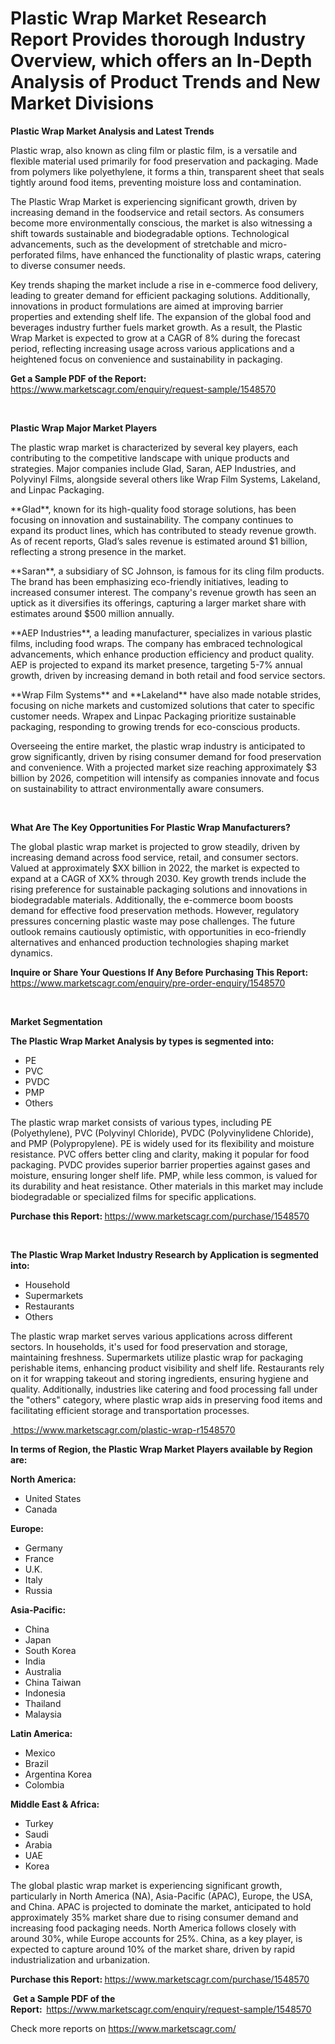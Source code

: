 <p><h1>Plastic Wrap Market Research Report Provides thorough Industry Overview, which offers an In-Depth Analysis of Product Trends and New Market Divisions</h1></p><p><strong>Plastic Wrap Market Analysis and Latest Trends</strong></p>
<p><p>Plastic wrap, also known as cling film or plastic film, is a versatile and flexible material used primarily for food preservation and packaging. Made from polymers like polyethylene, it forms a thin, transparent sheet that seals tightly around food items, preventing moisture loss and contamination.</p><p>The Plastic Wrap Market is experiencing significant growth, driven by increasing demand in the foodservice and retail sectors. As consumers become more environmentally conscious, the market is also witnessing a shift towards sustainable and biodegradable options. Technological advancements, such as the development of stretchable and micro-perforated films, have enhanced the functionality of plastic wraps, catering to diverse consumer needs.</p><p>Key trends shaping the market include a rise in e-commerce food delivery, leading to greater demand for efficient packaging solutions. Additionally, innovations in product formulations are aimed at improving barrier properties and extending shelf life. The expansion of the global food and beverages industry further fuels market growth. As a result, the Plastic Wrap Market is expected to grow at a CAGR of 8% during the forecast period, reflecting increasing usage across various applications and a heightened focus on convenience and sustainability in packaging.</p></p>
<p><strong>Get a Sample PDF of the Report:&nbsp;</strong> <a href="https://www.marketscagr.com/enquiry/request-sample/1548570?utm_campaign=1950&utm_medium=2&utm_source=Github&utm_content=ia&utm_term=01042025&utm_id=plastic-wrap">https://www.marketscagr.com/enquiry/request-sample/1548570</a></p>
<p>&nbsp;</p>
<p><strong>Plastic Wrap Major Market Players</strong></p>
<p><p>The plastic wrap market is characterized by several key players, each contributing to the competitive landscape with unique products and strategies. Major companies include Glad, Saran, AEP Industries, and Polyvinyl Films, alongside several others like Wrap Film Systems, Lakeland, and Linpac Packaging.</p><p>**Glad**, known for its high-quality food storage solutions, has been focusing on innovation and sustainability. The company continues to expand its product lines, which has contributed to steady revenue growth. As of recent reports, Glad’s sales revenue is estimated around $1 billion, reflecting a strong presence in the market.</p><p>**Saran**, a subsidiary of SC Johnson, is famous for its cling film products. The brand has been emphasizing eco-friendly initiatives, leading to increased consumer interest. The company's revenue growth has seen an uptick as it diversifies its offerings, capturing a larger market share with estimates around $500 million annually.</p><p>**AEP Industries**, a leading manufacturer, specializes in various plastic films, including food wraps. The company has embraced technological advancements, which enhance production efficiency and product quality. AEP is projected to expand its market presence, targeting 5-7% annual growth, driven by increasing demand in both retail and food service sectors.</p><p>**Wrap Film Systems** and **Lakeland** have also made notable strides, focusing on niche markets and customized solutions that cater to specific customer needs. Wrapex and Linpac Packaging prioritize sustainable packaging, responding to growing trends for eco-conscious products.</p><p>Overseeing the entire market, the plastic wrap industry is anticipated to grow significantly, driven by rising consumer demand for food preservation and convenience. With a projected market size reaching approximately $3 billion by 2026, competition will intensify as companies innovate and focus on sustainability to attract environmentally aware consumers.</p></p>
<p>&nbsp;</p>
<p><strong>What Are The Key Opportunities For Plastic Wrap Manufacturers?</strong></p>
<p><p>The global plastic wrap market is projected to grow steadily, driven by increasing demand across food service, retail, and consumer sectors. Valued at approximately $XX billion in 2022, the market is expected to expand at a CAGR of XX% through 2030. Key growth trends include the rising preference for sustainable packaging solutions and innovations in biodegradable materials. Additionally, the e-commerce boom boosts demand for effective food preservation methods. However, regulatory pressures concerning plastic waste may pose challenges. The future outlook remains cautiously optimistic, with opportunities in eco-friendly alternatives and enhanced production technologies shaping market dynamics.</p></p>
<p><strong>Inquire or Share Your Questions If Any Before Purchasing This Report:</strong> <a href="https://www.marketscagr.com/enquiry/pre-order-enquiry/1548570?utm_campaign=1950&utm_medium=2&utm_source=Github&utm_content=ia&utm_term=01042025&utm_id=plastic-wrap">https://www.marketscagr.com/enquiry/pre-order-enquiry/1548570</a></p>
<p>&nbsp;</p>
<p><strong>Market Segmentation</strong></p>
<p><strong>The Plastic Wrap Market Analysis by types is segmented into:</strong></p>
<p><ul><li>PE</li><li>PVC</li><li>PVDC</li><li>PMP</li><li>Others</li></ul></p>
<p><p>The plastic wrap market consists of various types, including PE (Polyethylene), PVC (Polyvinyl Chloride), PVDC (Polyvinylidene Chloride), and PMP (Polypropylene). PE is widely used for its flexibility and moisture resistance. PVC offers better cling and clarity, making it popular for food packaging. PVDC provides superior barrier properties against gases and moisture, ensuring longer shelf life. PMP, while less common, is valued for its durability and heat resistance. Other materials in this market may include biodegradable or specialized films for specific applications.</p></p>
<p><strong>Purchase this Report:&nbsp;</strong><a href="https://www.marketscagr.com/purchase/1548570?utm_campaign=1950&utm_medium=2&utm_source=Github&utm_content=ia&utm_term=01042025&utm_id=plastic-wrap">https://www.marketscagr.com/purchase/1548570</a></p>
<p>&nbsp;</p>
<p><strong>The Plastic Wrap Market Industry Research by Application is segmented into:</strong></p>
<p><ul><li>Household</li><li>Supermarkets</li><li>Restaurants</li><li>Others</li></ul></p>
<p><p>The plastic wrap market serves various applications across different sectors. In households, it's used for food preservation and storage, maintaining freshness. Supermarkets utilize plastic wrap for packaging perishable items, enhancing product visibility and shelf life. Restaurants rely on it for wrapping takeout and storing ingredients, ensuring hygiene and quality. Additionally, industries like catering and food processing fall under the "others" category, where plastic wrap aids in preserving food items and facilitating efficient storage and transportation processes.</p></p>
<p><a href="https://www.marketscagr.com/plastic-wrap-r1548570?utm_campaign=1950&utm_medium=2&utm_source=Github&utm_content=ia&utm_term=01042025&utm_id=plastic-wrap">&nbsp;https://www.marketscagr.com/plastic-wrap-r1548570</a></p>
<p><strong>In terms of Region, the Plastic Wrap Market Players available by Region are:</strong></p>
<p>
    <p> <strong> North America: </strong>
        <ul>
            <li>United States</li>
            <li>Canada</li>
        </ul>
        </p> 
    <p> <strong> Europe: </strong>
        <ul>
            <li>Germany</li>
            <li>France</li>
            <li>U.K.</li>
            <li>Italy</li>
            <li>Russia</li>
        </ul>
        </p> 
    <p> <strong> Asia-Pacific: </strong>
        <ul>
            <li>China</li>
            <li>Japan</li>
            <li>South Korea</li>
            <li>India</li>
            <li>Australia</li>
            <li>China Taiwan</li>
            <li>Indonesia</li>
            <li>Thailand</li>
            <li>Malaysia</li>
        </ul>
        </p> 
    <p> <strong> Latin America: </strong>
        <ul>
            <li>Mexico</li>
            <li>Brazil</li>
            <li>Argentina Korea</li>
            <li>Colombia</li>
        </ul>
        </p> 
    <p> <strong> Middle East & Africa: </strong>
        <ul>
            <li>Turkey</li>
            <li>Saudi</li>
            <li>Arabia</li>
            <li>UAE</li>
            <li>Korea</li>
        </ul>
    </p>
    </p>
<p><p>The global plastic wrap market is experiencing significant growth, particularly in North America (NA), Asia-Pacific (APAC), Europe, the USA, and China. APAC is projected to dominate the market, anticipated to hold approximately 35% market share due to rising consumer demand and increasing food packaging needs. North America follows closely with around 30%, while Europe accounts for 25%. China, as a key player, is expected to capture around 10% of the market share, driven by rapid industrialization and urbanization.</p></p>
<p><strong>Purchase this Report: </strong><a href="https://www.marketscagr.com/purchase/1548570?utm_campaign=1950&utm_medium=2&utm_source=Github&utm_content=ia&utm_term=01042025&utm_id=plastic-wrap">https://www.marketscagr.com/purchase/1548570</a></p>
<p>&nbsp;<strong>Get a Sample PDF of the Report:&nbsp;&nbsp;</strong><a href="https://www.marketscagr.com/enquiry/request-sample/1548570?utm_campaign=1950&utm_medium=2&utm_source=Github&utm_content=ia&utm_term=01042025&utm_id=plastic-wrap">https://www.marketscagr.com/enquiry/request-sample/1548570</a></p>
<p><strong></strong></p>
<p>Check more reports on <a href="https://www.marketscagr.com/?utm_campaign=1950&utm_medium=2&utm_source=Github&utm_content=ia&utm_term=01042025&utm_id=plastic-wrap">https://www.marketscagr.com/</a></p>